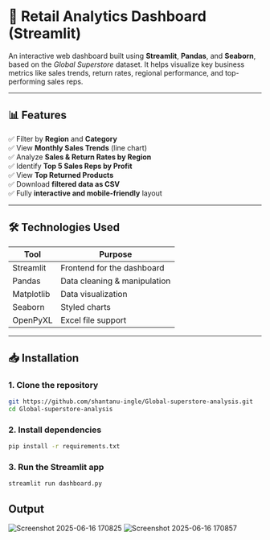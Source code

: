 # 🧮 Retail Analytics Dashboard (Streamlit)

An interactive web dashboard built using **Streamlit**, **Pandas**, and **Seaborn**, based on the *Global Superstore* dataset. It helps visualize key business metrics like sales trends, return rates, regional performance, and top-performing sales reps.


---
## 📊 Features

✅ Filter by **Region** and **Category**  
✅ View **Monthly Sales Trends** (line chart)  
✅ Analyze **Sales & Return Rates by Region**  
✅ Identify **Top 5 Sales Reps by Profit**  
✅ View **Top Returned Products**  
✅ Download **filtered data as CSV**  
✅ Fully **interactive and mobile-friendly** layout

---

## 🛠️ Technologies Used

| Tool          | Purpose                        |
|---------------|---------------------------------|
| Streamlit     | Frontend for the dashboard      |
| Pandas        | Data cleaning & manipulation    |
| Matplotlib    | Data visualization              |
| Seaborn       | Styled charts                   |
| OpenPyXL      | Excel file support              |

---

## 📥 Installation

### 1. Clone the repository

```bash
git https://github.com/shantanu-ingle/Global-superstore-analysis.git
cd Global-superstore-analysis
```

### 2. Install dependencies
```bash
pip install -r requirements.txt
```
### 3. Run the Streamlit app
```bash
streamlit run dashboard.py
```

## Output
![Screenshot 2025-06-16 170825](https://github.com/user-attachments/assets/a0d48406-68ca-4501-841d-1feb4811695e)
![Screenshot 2025-06-16 170857](https://github.com/user-attachments/assets/6ab9d4a9-31d3-41eb-a52b-bdbf8215bd15)

